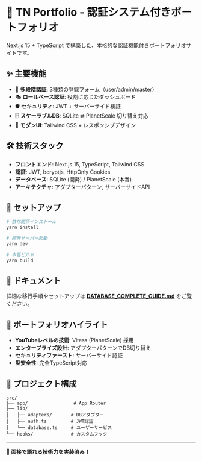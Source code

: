 # 🚀 TN Portfolio - 認証システム付きポートフォリオ

Next.js 15 + TypeScript で構築した、本格的な認証機能付きポートフォリオサイトです。

## ✨ 主要機能

- 🔐 **多段階認証**: 3種類の登録フォーム（user/admin/master）
- 🎭 **ロールベース認証**: 役割に応じたダッシュボード
- 🛡️ **セキュリティ**: JWT + サーバーサイド検証
- 🗄️ **スケーラブルDB**: SQLite ⇄ PlanetScale 切り替え対応
- 🎨 **モダンUI**: Tailwind CSS + レスポンシブデザイン

## 🛠️ 技術スタック

- **フロントエンド**: Next.js 15, TypeScript, Tailwind CSS
- **認証**: JWT, bcryptjs, HttpOnly Cookies
- **データベース**: SQLite (開発) / PlanetScale (本番)
- **アーキテクチャ**: アダプターパターン, サーバーサイドAPI

## 🚀 セットアップ

```bash
# 依存関係インストール
yarn install

# 開発サーバー起動
yarn dev

# 本番ビルド
yarn build
```

## 📖 ドキュメント

詳細な移行手順やセットアップは **[DATABASE_COMPLETE_GUIDE.md](./DATABASE_COMPLETE_GUIDE.md)** をご覧ください。

## 🎯 ポートフォリオハイライト

- **YouTubeレベルの技術**: Vitess (PlanetScale) 採用
- **エンタープライズ設計**: アダプターパターンでDB切り替え
- **セキュリティファースト**: サーバーサイド認証
- **型安全性**: 完全TypeScript対応

## 📂 プロジェクト構成

```
src/
├── app/                 # App Router
├── lib/
│   ├── adapters/       # DBアダプター
│   ├── auth.ts         # JWT認証
│   └── database.ts     # ユーザーサービス
└── hooks/              # カスタムフック
```

---

**🌟 面接で語れる技術力を実装済み！**
